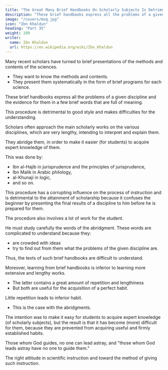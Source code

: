 ```yaml
---
title: "The Great Many Brief Handbooks On Scholarly Subjects Is Detrimental To Instruction"
description: "These brief handbooks express all the problems of a given discipline and the evidence for them in a few brief words that are full of meaning"
image: "/covers/muq.jpg"
icon: "Ibn Khaldun"
heading: "Part 35"
weight: 109
writer:
  name: Ibn Khaldun
  url: https://en.wikipedia.org/wiki/Ibn_Khaldun
---
```




Many recent scholars have turned to brief presentations of the methods and contents of the sciences. 
- They want to know the methods and contents.
- They present them systematically in the form of brief programs for each science.

These brief handbooks express all the problems of a given discipline and the evidence for them in a few brief words that are full of meaning.

This procedure is detrimental to good style and makes difficulties for the understanding.

Scholars often approach the main scholarly works on the various disciplines, which are very lengthy, intending to interpret and explain them. 

They abridge them, in order to make it easier (for students) to acquire expert knowledge of them. 

This was done by:
- Ibn al-Hajib in jurisprudence and the principles of jurisprudence,
- Ibn Malik in Arabic philology, 
- al-Khunaji in logic,
- and so on. 

This procedure has a corrupting influence on the process of instruction and is detrimental to the attainment of scholarship because it confuses the beginner by presenting the final results of a discipline to him before he is prepared for them.

<!-- This is a bad method of instruction, as will be mentioned.1146 -->

The procedure also involves a lot of work for the student. 

He must study carefully the words of the abridgment. These words are complicated to understand because they:
- are crowded with ideas
- try to find out from them what the problems of the given discipline are. 

Thus, the texts of such brief handbooks are difficult to understand. 
<!-- A good deal of time must be spent on (the attempt to) understand them. -->

Moreover, learning from brief handbooks <!-- , (even) when (such instruction) is at its best and is not accompanied by any flaw,  --> is inferior to learning more extensive and lengthy works.
<!-- the habits resulting from (the study of)  
after all these (difficulties), the (scholarly) habit that results from receiving instruction -->
- The latter contains a great amount of repetition and lengthiness
- But both are useful for the acquisition of a perfect habit.


Little repetition leads to inferior habit.
- This is the case with the abridgments.

The intention was to make it easy for students to acquire expert knowledge (of scholarly subjects), but the result is that it has become (more) difficult for them, because they are prevented from acquiring useful and firmly established habits.

Those whom God guides, no one can lead astray, and "those whom God leads astray have no one to guide them." 

The right attitude in scientific instruction and toward the method of giving such instruction. 

